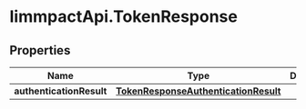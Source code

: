 # IimmpactApi.TokenResponse

## Properties
Name | Type | Description | Notes
------------ | ------------- | ------------- | -------------
**authenticationResult** | [**TokenResponseAuthenticationResult**](TokenResponseAuthenticationResult.md) |  | [optional] 


